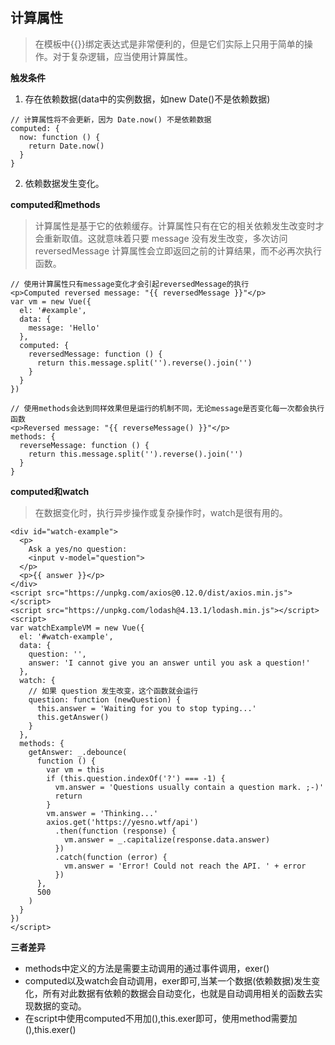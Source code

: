 ## 计算属性
> 在模板中{{}}绑定表达式是非常便利的，但是它们实际上只用于简单的操作。对于复杂逻辑，应当使用计算属性。

**触发条件**
1. 存在依赖数据(data中的实例数据，如new Date()不是依赖数据)
```
// 计算属性将不会更新，因为 Date.now() 不是依赖数据
computed: {
  now: function () {
    return Date.now()
  }
}
```
2. 依赖数据发生变化。

**computed和methods**
> 计算属性是基于它的依赖缓存。计算属性只有在它的相关依赖发生改变时才会重新取值。这就意味着只要 message 没有发生改变，多次访问 reversedMessage 计算属性会立即返回之前的计算结果，而不必再次执行函数。

```
// 使用计算属性只有message变化才会引起reversedMessage的执行
<p>Computed reversed message: "{{ reversedMessage }}"</p>
var vm = new Vue({
  el: '#example',
  data: {
    message: 'Hello'
  },
  computed: {
    reversedMessage: function () {
      return this.message.split('').reverse().join('')
    }
  }
})

// 使用methods会达到同样效果但是运行的机制不同，无论message是否变化每一次都会执行函数
<p>Reversed message: "{{ reverseMessage() }}"</p>
methods: {
  reverseMessage: function () {
    return this.message.split('').reverse().join('')
  }
}
```

**computed和watch**
> 在数据变化时，执行异步操作或复杂操作时，watch是很有用的。

```
<div id="watch-example">
  <p>
    Ask a yes/no question:
    <input v-model="question">
  </p>
  <p>{{ answer }}</p>
</div>
<script src="https://unpkg.com/axios@0.12.0/dist/axios.min.js"></script>
<script src="https://unpkg.com/lodash@4.13.1/lodash.min.js"></script>
<script>
var watchExampleVM = new Vue({
  el: '#watch-example',
  data: {
    question: '',
    answer: 'I cannot give you an answer until you ask a question!'
  },
  watch: {
    // 如果 question 发生改变，这个函数就会运行
    question: function (newQuestion) {
      this.answer = 'Waiting for you to stop typing...'
      this.getAnswer()
    }
  },
  methods: {
    getAnswer: _.debounce(
      function () {
        var vm = this
        if (this.question.indexOf('?') === -1) {
          vm.answer = 'Questions usually contain a question mark. ;-)'
          return
        }
        vm.answer = 'Thinking...'
        axios.get('https://yesno.wtf/api')
          .then(function (response) {
            vm.answer = _.capitalize(response.data.answer)
          })
          .catch(function (error) {
            vm.answer = 'Error! Could not reach the API. ' + error
          })
      },
      500
    )
  }
})
</script>
```
**三者差异**
- methods中定义的方法是需要主动调用的通过事件调用，exer()
- computed以及watch会自动调用，exer即可,当某一个数据(依赖数据)发生变化，所有对此数据有依赖的数据会自动变化，也就是自动调用相关的函数去实现数据的变动。
- 在script中使用computed不用加(),this.exer即可，使用method需要加(),this.exer()